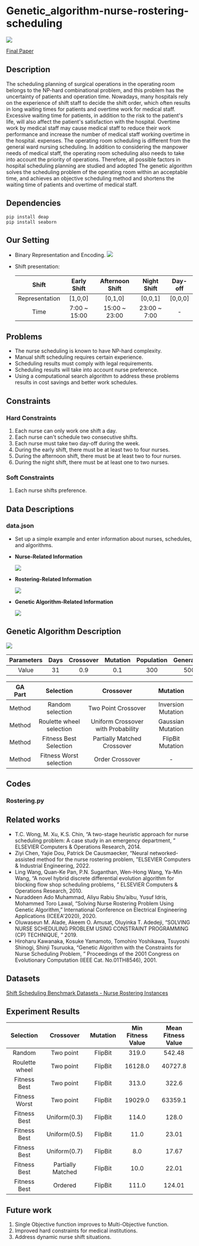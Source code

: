 # Genetic_algorithm-nurse-rostering-scheduling
![](./readme_img/results.png)

[Final Paper]()

## Description
The scheduling planning of surgical operations in the operating room belongs to the NP-hard combinational problem, and this problem has the uncertainty of patients and operation time. Nowadays, many hospitals rely on the experience of shift staff to decide the shift order, which often results in long waiting times for patients and overtime work for medical staff. Excessive waiting time for patients, in addition to the risk to the patient's life, will also affect the patient's satisfaction with the hospital. Overtime work by medical staff may cause medical staff to reduce their work performance and increase the number of medical staff working overtime in the hospital. expenses.
The operating room scheduling is different from the general ward nursing scheduling. In addition to considering the manpower needs of medical staff, the operating room scheduling also needs to take into account the priority of operations. Therefore, all possible factors in hospital scheduling planning are studied and adopted The genetic algorithm solves the scheduling problem of the operating room within an acceptable time, and achieves an objective scheduling method and shortens the waiting time of patients and overtime of medical staff.

## Dependencies
```shell
pip install deap
pip install seaborn
```

## Our Setting
* Binary Representation and Encoding.
![](./readme_img/Binary_Representation.png)

* Shift presentation:

  | Shift | Early Shift | Afternoon Shift | Night Shift | Day-off |
  | :--: | :--: | :--: | :--: | :--: |
  | Representation | [1,0,0] | [0,1,0] | [0,0,1] | [0,0,0] |
  | Time | 7:00 ~ 15:00 | 15:00 ~ 23:00 | 23:00 ~ 7:00 | - |

## Problems
* The nurse scheduling is known to have NP-hard complexity.
* Manual shift scheduling requires certain experience.
* Scheduling results must comply with legal requirements.
* Scheduling results will take into account nurse preference.
* Using a computational search algorithm to address these problems results in cost savings and better work schedules.

## Constraints
### Hard Constraints
1. Each nurse can only work one shift a day.
2. Each nurse can't schedule two consecutive shifts.
3. Each nurse must take two day-off during the week.
4. During the early shift, there must be at least two to four nurses.
5. During the afternoon shift, there must be at least two to four nurses.
6. During the night shift, there must be at least one to two nurses.

### Soft Constraints
1. Each nurse shifts preference.

## Data Descriptions
### data.json
* Set up a simple example and enter information about nurses, schedules, and algorithms.
* **Nurse-Related Information**

  ![](./readme_img/nurse_related.png)

* **Rostering-Related Information**

  ![](./readme_img/rostering_related.png)

* **Genetic Algorithm-Related Information**

  ![](./readme_img/GA_related.png)

## Genetic Algorithm Description
![](./readme_img/GA_flow.png)

| Parameters | Days | Crossover | Mutation | Population | Generation |
| :--: | :--: | :--: | :--: | :--: | :--: |
| Value | 31 | 0.9 | 0.1 | 300 | 500 | 100 |

| GA Part | Selection                | Crossover                          | Mutation           |
|:------:|:------------------------:|:----------------------------------:|:------------------:|
| Method | Random selection         | Two Point Crossover                | Inversion Mutation |
| Method | Roulette wheel selection | Uniform Crossover with Probability | Gaussian Mutation  |
| Method | Fitness Best Selection   | Partially Matched Crossover        | FlipBit Mutation   |
| Method | Fitness Worst selection  | Order Crossover                    |          -         |

## Codes
### Rostering.py


## Related works
* T.C. Wong, M. Xu, K.S. Chin, “A two-stage heuristic approach for nurse scheduling problem: A case study in an emergency department, ” ELSEVIER Computers & Operations Research, 2014.
* Ziyi Chen, Yajie Dou, Patrick De Causmaecker, “Neural networked-assisted method for the nurse rostering problem, ”ELSEVIER Computers & Industrial Engineering, 2022.
* Ling Wang, Quan-Ke Pan, P.N. Suganthan, Wen-Hong Wang, Ya-Min Wang, “A novel hybrid discrete differential evolution algorithm for blocking flow shop scheduling problems, ” ELSEVIER Computers & Operations Research, 2010.
* Nuraddeen Ado Muhammad, Aliyu Rabiu Shu’aibu, Yusuf Idris, Mohammed Toro Lawal, “Solving Nurse Rostering Problem Using Genetic Algorithm,” International Conference on Electrical Engineering Applications (ICEEA'2020), 2020.
* Oluwaseun M. Alade, Akeem O. Amusat, Oluyinka T. Adedeji, “SOLVING NURSE SCHEDULING PROBLEM USING CONSTRAINT PROGRAMMING (CP) TECHNIQUE, ” 2019.
* Hiroharu Kawanaka, Kosuke Yamamoto, Tomohiro Yoshikawa, Tsuyoshi Shinogi, Shinji Tsuruoka, “Genetic Algorithm with the Constraints for Nurse Scheduling Problem, ” Proceedings of the 2001 Congress on Evolutionary Computation (IEEE Cat. No.01TH8546), 2001.

## Datasets
[Shift Scheduling Benchmark Datasets - Nurse Rostering Instances](http://www.schedulingbenchmarks.org/nrp/instances1_24.html)

## Experiment Results
| Selection | Crossover | Mutation | Min Fitness Value | Mean Fitness Value |
| :--: | :--: | :--: | :--: | :--: |
| Random | Two point | FlipBit | 319.0 | 542.48 |
| Roulette wheel | Two point | FlipBit | 16128.0 | 40727.8 |
| Fitness Best | Two point | FlipBit | 313.0 | 322.6 |
| Fitness Worst | Two point | FlipBit | 19029.0 | 63359.1 |
| Fitness Best | Uniform(0.3) | FlipBit | 114.0 | 128.0 |
| Fitness Best | Uniform(0.5) | FlipBit | 11.0 | 23.01 |
| Fitness Best | Uniform(0.7) | FlipBit | 8.0 | 17.67 |
| Fitness Best | Partially Matched | FlipBit | 10.0 | 22.01 |
| Fitness Best | Ordered | FlipBit | 111.0 | 124.01 |

## Future work
1. Single Objective function improves to Multi-Objective function.
2. Improved hard constraints for medical institutions.
3. Address dynamic nurse shift situations.






